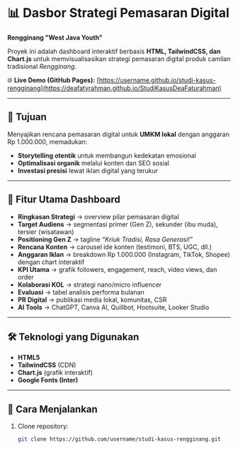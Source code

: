 # 📊 Dasbor Strategi Pemasaran Digital  
**Rengginang "West Java Youth"**

Proyek ini adalah dashboard interaktif berbasis **HTML, TailwindCSS, dan Chart.js** untuk memvisualisasikan strategi pemasaran digital produk camilan tradisional *Rengginang*.  

🌐 **Live Demo (GitHub Pages):** [https://username.github.io/studi-kasus-rengginang](https://deafatyrahman.github.io/StudiKasusDeaFaturahman)  


---

## 🎯 Tujuan
Menyajikan rencana pemasaran digital untuk **UMKM lokal** dengan anggaran Rp 1.000.000, memadukan:
- **Storytelling otentik** untuk membangun kedekatan emosional  
- **Optimalisasi organik** melalui konten dan SEO sosial  
- **Investasi presisi** lewat iklan digital yang terukur  

---

## 📌 Fitur Utama Dashboard
- **Ringkasan Strategi** → overview pilar pemasaran digital  
- **Target Audiens** → segmentasi primer (Gen Z), sekunder (ibu muda), tersier (wisatawan)  
- **Positioning Gen Z** → tagline *“Kriuk Tradisi, Rasa Generasi!”*  
- **Rencana Konten** → carousel ide konten (testimoni, BTS, UGC, dll.)  
- **Anggaran Iklan** → breakdown Rp 1.000.000 (Instagram, TikTok, Shopee) dengan chart interaktif  
- **KPI Utama** → grafik followers, engagement, reach, video views, dan order  
- **Kolaborasi KOL** → strategi nano/micro influencer  
- **Evaluasi** → tabel analisis performa bulanan  
- **PR Digital** → publikasi media lokal, komunitas, CSR  
- **AI Tools** → ChatGPT, Canva AI, Quillbot, Hootsuite, Looker Studio  

---

## 🛠️ Teknologi yang Digunakan
- **HTML5**  
- **TailwindCSS** (CDN)  
- **Chart.js** (grafik interaktif)  
- **Google Fonts (Inter)**  

---

## 🚀 Cara Menjalankan
1. Clone repository:
   ```bash
   git clone https://github.com/username/studi-kasus-rengginang.git
